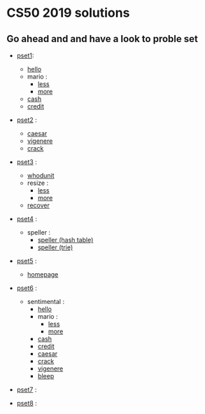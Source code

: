 # CS50 2019 solutions 

## Go ahead and and have a look to proble set

* [pset1](https://docs.cs50.net/2019/x/psets/1/index.html):
  * [hello](https://lab.cs50.io/cs50/labs/2019/x/hello/)
  * mario :
    * [less](https://lab.cs50.io/cs50/labs/2019/x/mario/less/)
    * [more](https://lab.cs50.io/cs50/labs/2019/x/mario/more/)
  * [cash](https://lab.cs50.io/cs50/labs/2019/x/cash)
  * [credit](https://lab.cs50.io/cs50/labs/2019/x/credit)
* [pset2](https://docs.cs50.net/2019/x/psets/2/index.html) :
  * [caesar](https://lab.cs50.io/cs50/labs/2019/x/caesar)
  * [vigenere](https://lab.cs50.io/cs50/labs/2019/x/vigenere)
  * [crack](https://lab.cs50.io/cs50/labs/2019/x/crack)

* [pset3](https://docs.cs50.net/2019/x/psets/3/index.html) :
  * [whodunit](https://lab.cs50.io/cs50/labs/2019/x/whodunit)
  * resize :
    * [less](https://docs.cs50.net/2019/x/psets/3/resize/less/resize.html)
    * [more](https://docs.cs50.net/2019/x/psets/3/resize/more/resize.html)
  * [recover](https://docs.cs50.net/2019/x/psets/3/recover/recover.html)
* [pset4](https://docs.cs50.net/2019/x/psets/4/index.html) :
  * speller :
    * [speller (hash table)](https://docs.cs50.net/2019/x/psets/4/speller/hashtable/speller.html)
    * [speller (trie)](https://docs.cs50.net/2019/x/psets/4/speller/trie/speller.html)
* [pset5](https://docs.cs50.net/2019/x/psets/5/index.html) :
  * [homepage](https://docs.cs50.net/2019/x/psets/5/homepage/homepage.html)
* [pset6](https://docs.cs50.net/2019/x/psets/6/index.html) :
  * sentimental :
    * [hello](https://docs.cs50.net/2019/x/psets/6/sentimental/hello/hello.html)
    * mario :
      * [less](https://docs.cs50.net/2019/x/psets/6/sentimental/mario/less/mario.html)
      * [more](https://docs.cs50.net/2019/x/psets/6/sentimental/mario/more/mario.html)
    * [cash](https://docs.cs50.net/2019/x/psets/6/sentimental/cash/cash.html)
    * [credit](https://docs.cs50.net/2019/x/psets/6/sentimental/credit/credit.html)
    * [caesar](https://docs.cs50.net/2019/x/psets/6/sentimental/caesar/caesar.html)
    * [crack](https://docs.cs50.net/2019/x/psets/6/sentimental/crack/crack.html)
    * [vigenere](https://docs.cs50.net/2019/x/psets/6/sentimental/vigenere/vigenere.html)
    * [bleep](https://docs.cs50.net/2019/x/psets/6/bleep/bleep.html)
    
* [pset7](https://docs.cs50.net/2019/x/psets/7/index.html) :

* [pset8](https://docs.cs50.net/2019/x/psets/8/index.html) :
